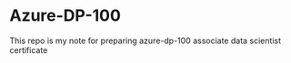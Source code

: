 # Azure-DP-100
This repo is my note for preparing azure-dp-100 associate data scientist certificate
